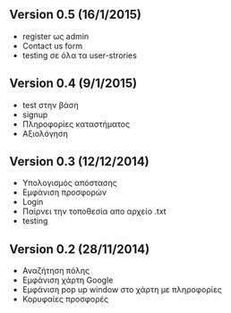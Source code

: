 ## Version 0.5 (16/1/2015)
   - register ως admin
   - Contact us form
   - testing σε όλα τα user-strories

## Version 0.4 (9/1/2015)
   - test στην βάση
   - signup
   - Πληροφορίες καταστήματος
   - Αξιολόγηση

## Version 0.3 (12/12/2014)
  - Υπολογισμός απόστασης
  - Εμφάνιση προσφορών
  - Login
  - Παίρνει την τοποθεσία απο αρχείο .txt
  - testing 

## Version 0.2 (28/11/2014)
 - Αναζήτηση πόλης
 - Εμφάνιση χάρτη Google
 - Εμφάνιση pop up window στο χάρτη με πληροφορίες
 - Κορυφαίες προσφορές 
